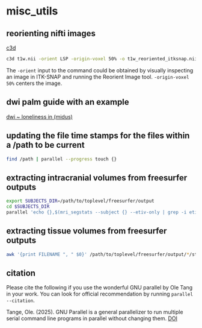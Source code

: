 # misc_utils
## reorienting nifti images
[c3d](https://sourceforge.net/projects/c3d/)
```bash
c3d t1w.nii -orient LSP -origin-voxel 50% -o t1w_reoriented_itksnap.nii
```
The `-orient` input to the command could be obtained by visually inspecting an image in ITK-SNAP and running the Reorient Image tool. `-origin-voxel 50%` centers the image.
## dwi palm guide with an example
[dwi ~ loneliness in (midus)](https://github.com/nadluru/misc_utils/wiki/DWI-PALM-example-guide)
## updating the file time stamps for the files within a /path to be current
```bash
find /path | parallel --progress touch {}
```
## extracting intracranial volumes from freesurfer outputs
```bash
export SUBJECTS_DIR=/path/to/toplevel/freesurfer/output
cd $SUBJECTS_DIR
parallel 'echo {},$(mri_segstats --subject {} --etiv-only | grep -i etiv | sed "s:.*= ::;s: .*::;1d")' ::: subject_id_prefix* | sed '1s:^:id,icv(mm^3)\n:' > /path/to/csv/output/fs_icv.csv
```
## extracting tissue volumes from freesurfer outputs
```bash
awk '{print FILENAME ", " $0}' /path/to/toplevel/freesurfer/output/*/stats/brainvol.stats | grep -iE 'brainsegnotvent|subcortgray|cortex|whitematter' | sed -E 's:.*output/(.*)/stats.*:\1,&:' | awk -F, '{print $1","$5","$6}' | sed 's:, :,:g;1s:^:id,tissue,volume(mm^3)\n:' > /path/to/csv/output/fs_tissue_volumes.csv
```
## citation
Please cite the following if you use the wonderful GNU parallel by Ole Tang in your work. You can look for official recommendation by running `parallel --citation`.

Tange, Ole. (2025). GNU Parallel is a general parallelizer to run multiple serial command line programs in parallel without changing them. [DOI](https://doi.org/10.5281/zenodo.14715132)

